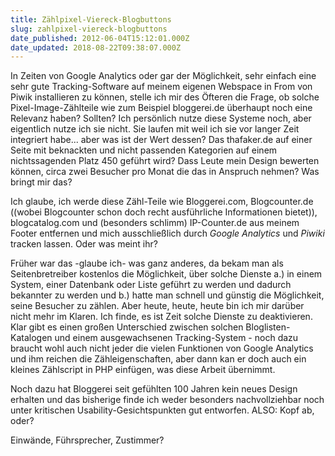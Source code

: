 ```yaml
---
title: Zählpixel-Viereck-Blogbuttons
slug: zahlpixel-viereck-blogbuttons
date_published: 2012-06-04T15:12:01.000Z
date_updated: 2018-08-22T09:38:07.000Z
---
```


In Zeiten von Google Analytics oder gar der Möglichkeit, sehr einfach eine sehr gute Tracking-Software auf meinem eigenen Webspace in From von Piwik installieren zu können, stelle ich mir des Öfteren die Frage, ob solche Pixel-Image-Zählteile wie zum Beispiel bloggerei.de überhaupt noch eine Relevanz haben? Sollten? Ich persönlich nutze diese Systeme noch, aber eigentlich nutze ich sie nicht. Sie laufen mit weil ich sie vor langer Zeit integriert habe... aber was ist der Wert dessen? Das thafaker.de auf einer Seite mit beknackten und nicht passenden Kategorien auf einem nichtssagenden Platz 450 geführt wird? Dass Leute mein Design bewerten können, circa zwei Besucher pro Monat die das in Anspruch nehmen? Was bringt mir das? 

Ich glaube, ich werde diese Zähl-Teile wie Bloggerei.com, Blogcounter.de ((wobei Blogcounter schon doch recht ausführliche Informationen bietet)), blogcatalog.com und (besonders schlimm) IP-Counter.de aus meinem Footer entfernen und mich ausschließlich durch *Google Analytics* und *Piwiki* tracken lassen. Oder was meint ihr?

Früher war das -glaube ich- was ganz anderes, da bekam man als Seitenbretreiber kostenlos die Möglichkeit, über solche Dienste a.) in einem System, einer Datenbank oder Liste geführt zu werden und dadurch bekannter zu werden und b.) hatte man schnell und günstig die Möglichkeit, seine Besucher zu zählen. Aber heute, heute, heute bin ich mir darüber nicht mehr im Klaren. Ich finde, es ist Zeit solche Dienste zu deaktivieren. Klar gibt es einen großen Unterschied zwischen solchen Bloglisten-Katalogen und einem ausgewachsenen Tracking-System - noch dazu braucht wohl auch nicht jeder die vielen Funktionen von Google Analytics und ihm reichen die Zähleigenschaften, aber dann kan er doch auch ein kleines Zählscript in PHP einfügen, was diese Arbeit übernimmt.

Noch dazu hat Bloggerei seit gefühlten 100 Jahren kein neues Design erhalten und das bisherige finde ich weder besonders nachvollziehbar noch unter kritischen Usability-Gesichtspunkten gut entworfen. ALSO: Kopf ab, oder?

Einwände, Führsprecher, Zustimmer?
